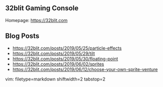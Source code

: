 ## 32blit Gaming Console ##

Homepage: https://32blit.com

## Blog Posts ##
- https://32blit.com/posts/2019/05/25/particle-effects
- https://32blit.com/posts/2019/05/29/tilt
- https://32blit.com/posts/2019/05/30/floating-point
- https://32blit.com/posts/2019/06/02/sprites
- https://32blit.com/posts/2019/06/12/choose-your-own-sprite-venture

vim: filetype=markdown shiftwidth=2 tabstop=2
